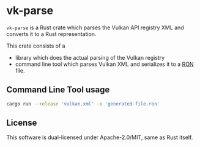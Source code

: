 # vk-parse

`vk-parse` is a Rust crate which parses the Vulkan API registry XML and converts it to a Rust representation.

This crate consists of a

- library which does the actual parsing of the Vulkan registry
- command line tool which parses Vulkan XML and serializes it to a [RON](https://github.com/ron-rs/ron) file.

## Command Line Tool usage

```sh
cargo run --release 'vulkan.xml' -o 'generated-file.ron'
```

## License

This software is dual-licensed under Apache-2.0/MIT, same as Rust itself.
